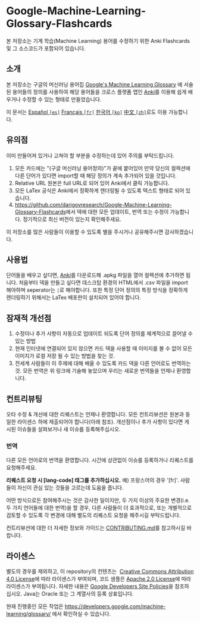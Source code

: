 # Google-Machine-Learning-Glossary-Flashcards
본 저장소는 기계 학습(Machine Learning) 용어를 수정하기 위한 Anki Flashcards 및 그 소스코드가 포함되어 있습니다.

## 소개
본 저장소는 구글의 머신러닝 용어집 [Google's Machine Learning Glossary](https://developers.google.com/machine-learning/glossary/) 에 서술된 용어들의 정의를 사용하여 해당 용어들을 크로스 플랫폼 앱인 <a href="https://apps.ankiweb.net/">Anki</a>를 이용해 쉽게 배우거나 수정할 수 있는 형태로 만들었습니다.

이 문서는 [Español `[es]`](https://github.com/darigovresearch/Google-Machine-Learning-Glossary-Flashcards/blob/master/README.es.md) [Français `[fr]`](https://github.com/darigovresearch/Google-Machine-Learning-Glossary-Flashcards/issues/1) [한국어 `[ko]`](https://github.com/darigovresearch/Google-Machine-Learning-Glossary-Flashcards/blob/master/README.ko.md) [中文 `[zh]`](https://github.com/darigovresearch/Google-Machine-Learning-Glossary-Flashcards/issues/5)로도 이용 가능합니다.

## 유의점
이미 만들어져 있거나 고쳐야 할 부분을 수정하는데 있어 주의를 부탁드립니다.

1. 모든 카드에는 "(구글 머신러닝 용어정의)"가 끝에 붙어있어 만약 당신의 컬렉션에 다른 단어가 있다면 import할 때 해당 정의가 계속 추가되어 있을 것입니다.
2. Relative URL 원본은 full URL로 되어 있어 Anki에서 클릭 가능합니다.
3. 모든 LaTex 공식은 Anki에서 정확하게 렌더링될 수 있도록 텍스트 형태로 되어 있습니다.
4. <a href="https://github.com/darigovresearch/Google-Machine-Learning-Glossary-Flashcards">https://github.com/darigovresearch/Google-Machine-Learning-Glossary-Flashcards</a>에서 덱에 대한 모든 업데이트, 번역 또는 수정이 가능합니다. 정기적으로 최신 버전이 있는지 확인해주세요.

이 저장소를 많은 사람들이 이용할 수 있도록 별을 주시거나 공유해주시면 감사하겠습니다.

## 사용법
단어들을 배우고 싶다면,  <a href="https://apps.ankiweb.net/">Anki</a>를 다운로드해 .apkg 파일을 열어 컬렉션에 추가하면 됩니다. 처음부터 덱을 만들고 싶다면 데스크탑 환경의 HTML에서 .csv 파일을 import 해야하며 seperator는 `|`로 해야합니다. 또한 특정 단어 정의의 특정 방식을 정확하게 렌더링하기 위해서는 LaTex 배포판이 설치되어 있어야 합니다.

## 잠재적 개선점
1. 수정이나 추가 사항이 자동으로 업데이트 되도록 단어 정의를 체계적으로 끌어낼 수 있는 방법
2. 현재 인터넷에 연결되어 있지 않으면 카드 덱을 사용할 때 이미지를 볼 수 없어 모든 이미지가 로컬 저장 될 수 있는 방법을 찾는 것.
3. 전세계 사람들이 이 주제에 대해 배울 수 있도록 카드 덱을 다른 언어로도 번역하는 것. 모든 번역은 위 링크에 기술해 놓았으며 우리는 새로운 번역들을 언제나 환영합니다.

## 컨트리뷰팅
오타 수정 & 개선에 대한 리퀘스트는 언제나 환영합니다. 모든 컨트리뷰션은 원본과 동일한 라이센스 하에 제출되어야 합니다(아래 참조). 개선점이나 추가 사항이 있다면 게시된 이슈들을 살펴보거나 새 이슈를 등록해주십시오.

### 번역
다른 모든 언어로의 번역을 환영합니다. 시간에 상관없이 이슈를 등록하거나 리퀘스트를 요청해주세요.

**리퀘스트 요청 시 [lang-code] 태그를 추가하십시오.** 예) 프랑스어의 경우 '[fr]'. 사람들이 자신이 관심 있는 것들을 고르는데 도움을 줍니다.

어떤 방식으로든 참여해주시는 것은 감사한 일이지만, 두 가지 이상의 주요한 변경(i.e. 두 가지 언어들에 대한 번역)을 할 경우, 다른 사람들이 더 효과적으로, 또는 개별적으로 검토할 수 있도록 각 변경에 대해 별도의 리퀘스트 요청을 해주시길 부탁드립니다.

컨트리뷰션에 대한 더 자세한 정보와 가이드는 [CONTRIBUTING.md](CONTRIBUTING.md)를 참고하시길 바랍니다.

## 라이센스
<p>별도의 경우를 제외하고, 이 repository의 컨텐츠는
 <a href="https://creativecommons.org/licenses/by/4.0/">Creative Commons Attribution 4.0 License</a>에 따라 라이센스가 부여되며, 코드 샘플은 <a href="https://www.apache.org/licenses/LICENSE-2.0">Apache 2.0 License</a>에 따라 라이센스가 부여됩니다. 자세한 내용은 <a href="https://developers.google.com/site-policies">Google Developers Site Policies</a>을 참조하십시오. Java는 Oracle 또는 그 계열사의 등록 상표입니다.</p>

현재 진행중인 모든 작업은 https://developers.google.com/machine-learning/glossary/ 에서 확인하실 수 있습니다.
